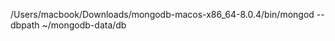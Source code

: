 <!-- ejecutar el servidor de mongo -->
/Users/macbook/Downloads/mongodb-macos-x86_64-8.0.4/bin/mongod --dbpath ~/mongodb-data/db
